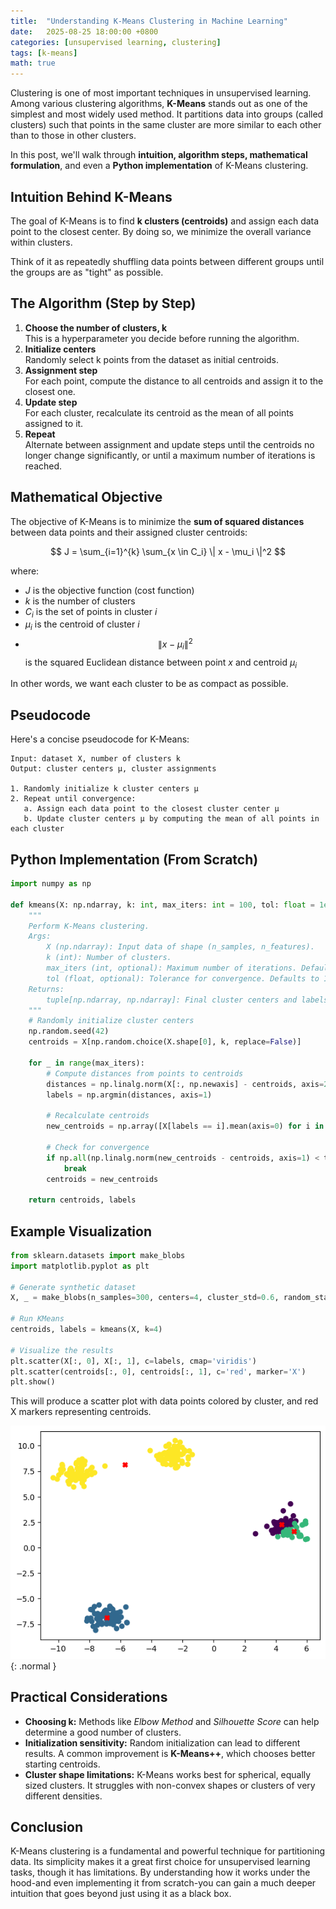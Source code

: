 ```yaml
---
title:  "Understanding K-Means Clustering in Machine Learning"
date:   2025-08-25 18:00:00 +0800
categories: [unsupervised learning, clustering]
tags: [k-means]
math: true
---
```


Clustering is one of most important techniques in unsupervised learning. Among various clustering algorithms, **K-Means** stands out as one of the simplest and most widely used method. It partitions data into groups (called clusters) such that points in the same cluster are more similar to each other than to those in other clusters.

In this post, we'll walk through **intuition, algorithm steps, mathematical formulation**, and even a **Python implementation** of K-Means clustering.

## Intuition Behind K-Means

The goal of K-Means is to find **k clusters (centroids)** and assign each data point to the closest center. By doing so, we minimize the overall variance within clusters.

Think of it as repeatedly shuffling data points between different groups until the groups are as "tight" as possible.

## The Algorithm (Step by Step)

1. **Choose the number of clusters, k**<br>
This is a hyperparameter you decide before running the algorithm.
2. **Initialize centers**<br>
Randomly select k points from the dataset as initial centroids.
3. **Assignment step**<br>
For each point, compute the distance to all centroids and assign it to the closest one.
4. **Update step**<br>
For each cluster, recalculate its centroid as the mean of all points assigned to it.
5. **Repeat**<br>
Alternate between assignment and update steps until the centroids no longer change significantly, or until a maximum number of iterations is reached.

## Mathematical Objective

The objective of K-Means is to minimize the **sum of squared distances** between data points and their assigned cluster centroids:

$$
J = \sum_{i=1}^{k} \sum_{x \in C_i} \| x - \mu_i \|^2
$$

where:
- $J$ is the objective function (cost function)
- $k$ is the number of clusters
- $C_i$ is the set of points in cluster $i$
- $\mu_i$ is the centroid of cluster $i$
- $$\| x - \mu_i \|^2$$ is the squared Euclidean distance between point $x$ and centroid $\mu_i$

In other words, we want each cluster to be as compact as possible.

## Pseudocode

Here's a concise pseudocode for K-Means:

```
Input: dataset X, number of clusters k
Output: cluster centers μ, cluster assignments

1. Randomly initialize k cluster centers μ
2. Repeat until convergence:
   a. Assign each data point to the closest cluster center μ
   b. Update cluster centers μ by computing the mean of all points in each cluster
```

## Python Implementation (From Scratch)

```python
import numpy as np

def kmeans(X: np.ndarray, k: int, max_iters: int = 100, tol: float = 1e-4) -> tuple[np.ndarray, np.ndarray]:
    """
    Perform K-Means clustering.
    Args:
        X (np.ndarray): Input data of shape (n_samples, n_features).
        k (int): Number of clusters.
        max_iters (int, optional): Maximum number of iterations. Defaults to 100.
        tol (float, optional): Tolerance for convergence. Defaults to 1e-4.
    Returns:
        tuple[np.ndarray, np.ndarray]: Final cluster centers and labels.
    """
    # Randomly initialize cluster centers
    np.random.seed(42)
    centroids = X[np.random.choice(X.shape[0], k, replace=False)]

    for _ in range(max_iters):
        # Compute distances from points to centroids
        distances = np.linalg.norm(X[:, np.newaxis] - centroids, axis=2)
        labels = np.argmin(distances, axis=1)

        # Recalculate centroids
        new_centroids = np.array([X[labels == i].mean(axis=0) for i in range(k)])

        # Check for convergence
        if np.all(np.linalg.norm(new_centroids - centroids, axis=1) < tol):
            break
        centroids = new_centroids

    return centroids, labels
```

## Example Visualization

```python
from sklearn.datasets import make_blobs
import matplotlib.pyplot as plt

# Generate synthetic dataset
X, _ = make_blobs(n_samples=300, centers=4, cluster_std=0.6, random_state=42)

# Run KMeans
centroids, labels = kmeans(X, k=4)

# Visualize the results
plt.scatter(X[:, 0], X[:, 1], c=labels, cmap='viridis')
plt.scatter(centroids[:, 0], centroids[:, 1], c='red', marker='X')
plt.show()
```

This will produce a scatter plot with data points colored by cluster, and red X markers representing centroids.

![](/assets/img/posts/kmeans_cluster.png){: .normal }


## Practical Considerations

- **Choosing k:** Methods like _Elbow Method_ and _Silhouette Score_ can help determine a good number of clusters.
- **Initialization sensitivity:** Random initialization can lead to different results. A common improvement is **K-Means++**, which chooses better starting centroids.
- **Cluster shape limitations:** K-Means works best for spherical, equally sized clusters. It struggles with non-convex shapes or clusters of very different densities.

## Conclusion

K-Means clustering is a fundamental and powerful technique for partitioning data. Its simplicity makes it a great first choice for unsupervised learning tasks, though it has limitations. By understanding how it works under the hood-and even implementing it from scratch-you can gain a much deeper intuition that goes beyond just using it as a black box.
